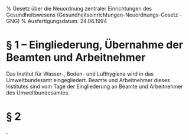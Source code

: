 % Gesetz über die Neuordnung zentraler Einrichtungen des Gesundheitswesens  (Gesundheitseinrichtungen-Neuordnungs-Gesetz - GNG)
% Ausfertigungsdatum: 24.06.1994
 
# § 1 – Eingliederung, Übernahme der Beamten und Arbeitnehmer

Das Institut für Wasser-, Boden- und Lufthygiene wird in das Umweltbundesamt eingegliedert. Beamte und Arbeitnehmer dieses Institutes sind vom Tage der Eingliederung an Beamte und Arbeitnehmer des Umweltbundesamtes.

# § 2

\-
